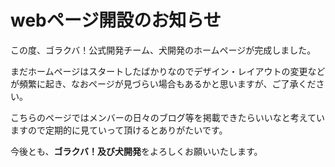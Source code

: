 # webページ開設のお知らせ

この度、ゴラクバ！公式開発チーム、犬開発のホームページが完成しました。

まだホームページはスタートしたばかりなのでデザイン・レイアウトの変更などが頻繁に起き、なおページが見づらい場合もあるかと思いますが、ご了承ください。

こちらのページではメンバーの日々のブログ等を掲載できたらいいなと考えていますので定期的に見ていって頂けるとありがたいです。

今後とも、**ゴラクバ！**及び**犬開発**をよろしくお願いいたします。
